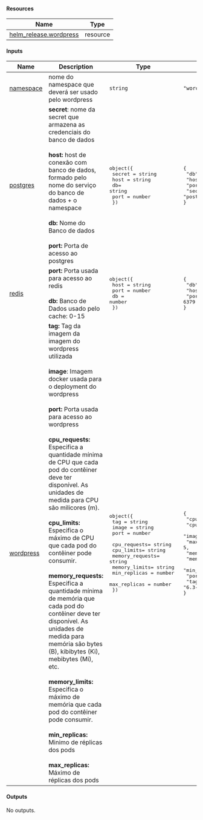 <!-- BEGIN_AUTOMATED_TF_DOCS_BLOCK -->
#### Resources

| Name | Type |
|------|------|
| [helm_release.wordpress](https://registry.terraform.io/providers/hashicorp/helm/latest/docs/resources/release) | resource |
#### Inputs

| Name | Description | Type | Default | Required |
|------|-------------|------|---------|:--------:|
| <a name="input_namespace"></a> [namespace](#input\_namespace) | nome do namespace que deverá ser usado pelo wordpress | `string` | `"wordpress"` | no |
| <a name="input_postgres"></a> [postgres](#input\_postgres) | **secret**: nome da secret que armazena as credenciais do banco de dados <br><br> **host:** host de conexão com banco de dados, formado pelo nome do serviço do banco de dados + o namespace <br><br> **db:** Nome do Banco de dados <br><br> **port:** Porta de acesso ao postgres | <pre>object({<br>      secret = string<br>      host = string<br>      db= string<br>      port = number<br>    })</pre> | <pre>{<br>  "db": "",<br>  "host": "",<br>  "port": 5432,<br>  "secret": "postgres-keys"<br>}</pre> | no |
| <a name="input_redis"></a> [redis](#input\_redis) | **port:** Porta usada para acesso ao redis <br><br> **db:** Banco de Dados usado pelo cache: 0-15 | <pre>object({<br>        host = string<br>        port = number<br>        db = number<br>    })</pre> | <pre>{<br>  "db": 1,<br>  "host": "redis",<br>  "port": 6379<br>}</pre> | no |
| <a name="input_wordpress"></a> [wordpress](#input\_wordpress) | **tag:** Tag da imagem da imagem do wordpress utilizada <br><br> **image**: Imagem docker usada para o deployment do wordpress<br><br> **port:** Porta usada para acesso ao wordpress <br><br> **cpu\_requests:** Especifica a quantidade mínima de CPU que cada pod do contêiner deve ter disponível. As unidades de medida para CPU são milicores (m). <br><br> **cpu\_limits:** Especifica o máximo de CPU que cada pod do contêiner pode consumir. <br><br> **memory\_requests:** Especifica a quantidade mínima de memória que cada pod do contêiner deve ter disponível. As unidades de medida para memória são bytes (B), kibibytes (Ki), mebibytes (Mi), etc. <br><br> **memory\_limits:** Especifica o máximo de memória que cada pod do contêiner pode consumir. <br><br> **min\_replicas:** Minimo de réplicas dos pods <br><br> **max\_replicas:** Máximo de réplicas dos pods | <pre>object({<br>        tag = string<br>        image = string<br>        port = number <br>        cpu_requests= string<br>        cpu_limits= string<br>        memory_requests= string<br>        memory_limits= string<br>        min_replicas = number <br>        max_replicas = number<br>    })</pre> | <pre>{<br>  "cpu_limits": "512m",<br>  "cpu_requests": "256m",<br>  "image": "rafaelmendonca29/wordpress-postgres",<br>  "max_replicas": 5,<br>  "memory_limits": "512Mi",<br>  "memory_requests": "256Mi",<br>  "min_replicas": 1,<br>  "port": 80,<br>  "tag": "6.3-php8.2-apache-redis"<br>}</pre> | no |
#### Outputs

No outputs.
<!-- END_AUTOMATED_TF_DOCS_BLOCK -->